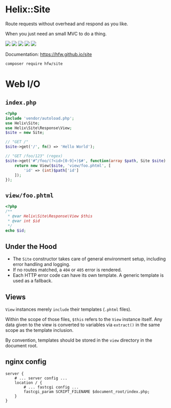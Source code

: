 Helix::Site
===========

Route requests without overhead and respond as you like.

When you just need an small MVC to do a thing.

[![](https://img.shields.io/badge/PHP->=8.1-666999)](https://www.php.net)
[![](https://img.shields.io/badge/packagist-a50)](https://packagist.org/packages/hfw/site)
[![](https://img.shields.io/badge/license-MIT-black)](LICENSE.txt)
[![](https://scrutinizer-ci.com/g/hfw/site/badges/quality-score.png?b=master)](https://scrutinizer-ci.com/g/hfw/site)
[![](https://scrutinizer-ci.com/g/hfw/site/badges/build.png?b=master)](https://scrutinizer-ci.com/g/hfw/site)

Documentation: https://hfw.github.io/site

```
composer require hfw/site
```

Web I/O
========

`index.php`
---------

```php
<?php
include 'vendor/autoload.php';
use Helix\Site;
use Helix\Site\Response\View;
$site = new Site;

// "GET /"
$site->get('/', fn() => 'Hello World');

// "GET /foo/123" (regex)
$site->get('#^/foo/(?<id>[0-9]+)$#', function(array $path, Site $site) {
    return new View($site, 'view/foo.phtml', [
        'id' => (int)$path['id']
    ]);
});
```

`view/foo.phtml`
--------------

```php
<?php
/**
 * @var Helix\Site\Response\View $this
 * @var int $id 
 */
echo $id;
```

Under the Hood
--------------

- The `Site` constructor takes care of general environment setup, including error handling and logging.
- If no routes matched, a `404` or `405` error is rendered.
- Each HTTP error code can have its own template. A generic template is used as a fallback.

Views
-----

`View` instances merely `include` their templates (`.phtml` files).

Within the scope of those files, `$this` refers to
the `View` instance itself. Any data given to the view is converted to variables via `extract()` in the
same scope as the template inclusion.

By convention, templates should be stored in the `view` directory in the document root.

nginx config
------------

```
server {
    # ... server config ...
    location / {
        # ... fastcgi config ...
        fastcgi_param SCRIPT_FILENAME $document_root/index.php;
    }
}
```
